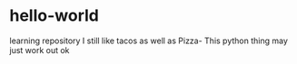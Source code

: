 # hello-world
learning repository
I still like tacos as well as Pizza- This python thing may just work out ok
